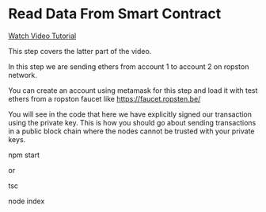 # Read Data From Smart Contract

[Watch Video Tutorial](https://www.youtube.com/watch?v=uFdjZ-B3GCM&list=PLS5SEs8ZftgXlCGXNfzKdq7nGBcIaVOdN&index=3)

This step covers the latter part of the video.

In this step we are sending ethers from account 1 to account 2 on ropston network. 

You can create an account using metamask for this step and load it with test ethers from a ropston faucet like https://faucet.ropsten.be/

You will see in the code that here we have explicitly signed our transaction using the private key. This is how you should go about sending transactions in a public block chain where the nodes cannot be trusted with your private keys.

npm start

or

tsc

node index




